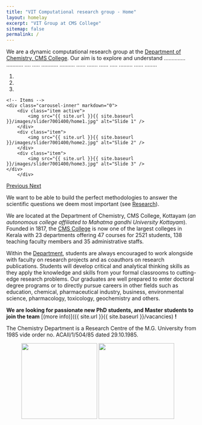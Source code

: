 ```yaml
---
title: "VIT Computational research group - Home"
layout: homelay
excerpt: "VIT Group at CMS College"
sitemap: false
permalink: /
---
```


We are a dynamic computational research group at the [Department of Chemistry, CMS College](https://cmscollege.ac.in/department-of-chemistry.html). Our aim is to explore and understand .............. ........... .... ..... ........... .......... ...... ....... ...... ..... ......... ...... ........
 
<div markdown="0" id="carousel" class="carousel slide" data-ride="carousel" data-interval="4000" data-pause="hover" >
    <!-- Menu -->
    <ol class="carousel-indicators">
        <li data-target="#carousel" data-slide-to="0" class="active"></li>
        <li data-target="#carousel" data-slide-to="1"></li>
        <li data-target="#carousel" data-slide-to="2"></li>
    </ol>

    <!-- Items -->
    <div class="carousel-inner" markdown="0">
        <div class="item active">
            <img src="{{ site.url }}{{ site.baseurl }}/images/slider7001400/home1.jpg" alt="Slide 1" />
        </div>
        <div class="item">
            <img src="{{ site.url }}{{ site.baseurl }}/images/slider7001400/home2.jpg" alt="Slide 2" />
        </div>
        <div class="item">
            <img src="{{ site.url }}{{ site.baseurl }}/images/slider7001400/home3.jpg" alt="Slide 3" />
    </div>
        </div>
  <a class="left carousel-control" href="#carousel" role="button" data-slide="prev">
    <span class="glyphicon glyphicon-chevron-left" aria-hidden="true"></span>
    <span class="sr-only">Previous</span>
  </a>
  <a class="right carousel-control" href="#carousel" role="button" data-slide="next">
    <span class="glyphicon glyphicon-chevron-right" aria-hidden="true"></span>
    <span class="sr-only">Next</span>
  </a>
</div>
    
    
    
 We want to be able to build the perfect methodologies to answer the  scientific questions we deem most important (see [Research](research)).
 
We are located at the Department of Chemistry, CMS College, Kottayam (*an autonomous college affiliated to Mahatma gandhi University Kottayam*). Founded in 1817, the [CMS College](https://cmscollege.ac.in/) is now one of the largest colleges in Kerala with 23 departments offering 47 courses for 2521 students, 138 teaching faculty members and 35 administrative staffs.

Within the [Department](https://cmscollege.ac.in/department-of-chemistry.html?dept_id=8), students are always encouraged to work alongside with faculty on research projects and as coauthors on research publications. Students will develop critical and analytical thinking skills as they apply the knowledge and skills from your formal classrooms to cutting-edge research problems. Our graduates are well prepared to enter doctoral degree programs or to directly pursue careers in other fields such as education,  chemical, pharmaceutical industry, business, environmental science, pharmacology, toxicology, geochemistry and others.

 **We are  looking for passionate new PhD students, and Master students to join the team** [(more info)]({{ site.url }}{{ site.baseurl }}/vacancies) **!**

The Chemistry Department is a Research Centre of the M.G. University from 1985 vide order no. ACAII/1/504/85 dated 29.10.1985.


<figure class="single">
  <img src="{{ site.url }}{{ site.baseurl }}/images/csir.jpg" style="width: 200px">
    <img src="{{ site.url }}{{ site.baseurl }}/images/inspire.jpg" style="width: 200px">
</figure>
